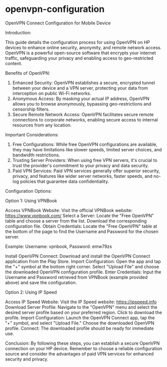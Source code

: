 # openvpn-configuration
OpenVPN Connect Configuration for Mobile Device

Introduction:

This guide details the configuration process for using OpenVPN on HP devices to enhance online security, anonymity, and remote network access. OpenVPN is a powerful open-source software that encrypts your internet traffic, safeguarding your privacy and enabling access to geo-restricted content.

Benefits of OpenVPN:
1. Enhanced Security: OpenVPN establishes a secure, encrypted tunnel between your device and a VPN server, protecting your data from interception on public Wi-Fi networks.
2. Anonymous Access: By masking your actual IP address, OpenVPN allows you to browse anonymously, bypassing geo-restrictions and censorship filters.
3. Secure Remote Network Access: OpenVPN facilitates secure remote connections to corporate networks, enabling secure access to internal resources from any location.

Important Considerations:
1. Free Configurations: While free OpenVPN configurations are available, they may have limitations like slower speeds, limited server choices, and bandwidth restrictions.
2. Trusting Server Providers: When using free VPN servers, it's crucial to trust the provider's commitment to your privacy and data security.
3. Paid VPN Services: Paid VPN services generally offer superior security, privacy, and features like wider server networks, faster speeds, and no-log policies that guarantee data confidentiality.

Configuration Options:

Option 1: Using VPNBook

Access VPNBook Website: Visit the official VPNBook website: https://www.vpnbook.com/
Select a Server: Locate the "Free OpenVPN" table and choose a server from the list. Download the corresponding configuration file.
Obtain Credentials: Locate the "Free OpenVPN" table at the bottom of the page to find the Username and Password for the chosen server.

Example:
Username: vpnbook, Password: emw79zs

Install OpenVPN Connect: Download and install the OpenVPN Connect application from the Play Store.
Import Configuration: Open the app and tap the "+" symbol at the bottom right corner. Select "Upload File" and choose the downloaded OpenVPN configuration profile.
Enter Credentials: Input the Username and Password retrieved from VPNBook (example provided above) and save the configuration.

Option 2: Using IP Speed

Access IP Speed Website: Visit the IP Speed website: https://ipspeed.info
Download Server Profile: Navigate to the "OpenVPN" menu and select the desired server profile based on your preferred region. Click to download the profile.
Import Configuration: Launch the OpenVPN Connect app, tap the "+" symbol, and select "Upload File." Choose the downloaded OpenVPN profile.
Connect: The downloaded profile should be ready for immediate use.

Conclusion:
By following these steps, you can establish a secure OpenVPN connection on your HP device. Remember to choose a reliable configuration source and consider the advantages of paid VPN services for enhanced security and privacy.
